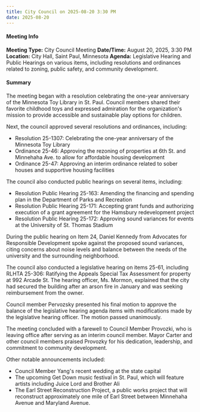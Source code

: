 ```yaml
---
title: City Council on 2025-08-20 3:30 PM
date: 2025-08-20
---
```

#### Meeting Info
**Meeting Type:** City Council Meeting
**Date/Time:** August 20, 2025, 3:30 PM
**Location:** City Hall, Saint Paul, Minnesota
**Agenda:** Legislative Hearing and Public Hearings on various items, including resolutions and ordinances related to zoning, public safety, and community development.

#### Summary

The meeting began with a resolution celebrating the one-year anniversary of the Minnesota Toy Library in St. Paul. Council members shared their favorite childhood toys and expressed admiration for the organization's mission to provide accessible and sustainable play options for children.

Next, the council approved several resolutions and ordinances, including:

* Resolution 25-1307: Celebrating the one-year anniversary of the Minnesota Toy Library
* Ordinance 25-46: Approving the rezoning of properties at 6th St. and Minnehaha Ave. to allow for affordable housing development
* Ordinance 25-47: Approving an interim ordinance related to sober houses and supportive housing facilities

The council also conducted public hearings on several items, including:

* Resolution Public Hearing 25-163: Amending the financing and spending plan in the Department of Parks and Recreation
* Resolution Public Hearing 25-171: Accepting grant funds and authorizing execution of a grant agreement for the Hamsbury redevelopment project
* Resolution Public Hearing 25-172: Approving sound variances for events at the University of St. Thomas Stadium

During the public hearing on Item 24, Daniel Kennedy from Advocates for Responsible Development spoke against the proposed sound variances, citing concerns about noise levels and balance between the needs of the university and the surrounding neighborhood.

The council also conducted a legislative hearing on items 25-61, including RLHTA 25-306: Ratifying the Appeals Special Tax Assessment for property at 992 Arcade St. The hearing officer, Ms. Mormon, explained that the city had secured the building after an arson fire in January and was seeking reimbursement from the owner.

Council member Pervozsky presented his final motion to approve the balance of the legislative hearing agenda items with modifications made by the legislative hearing officer. The motion passed unanimously.

The meeting concluded with a farewell to Council Member Provozki, who is leaving office after serving as an interim council member. Mayor Carter and other council members praised Provozky for his dedication, leadership, and commitment to community development.

Other notable announcements included:

* Council Member Yang's recent wedding at the state capital
* The upcoming Get Down music festival in St. Paul, which will feature artists including Juice Lord and Brother Ali
* The Earl Street Reconstruction Project, a public works project that will reconstruct approximately one mile of Earl Street between Minnehaha Avenue and Maryland Avenue.

